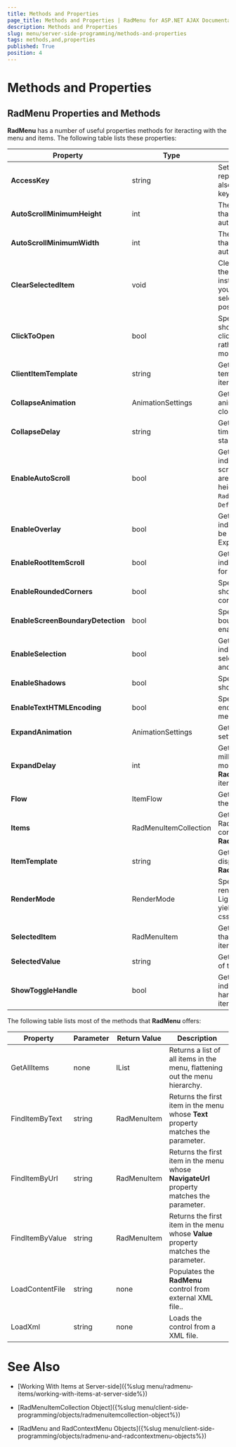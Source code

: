```yaml
---
title: Methods and Properties
page_title: Methods and Properties | RadMenu for ASP.NET AJAX Documentation
description: Methods and Properties
slug: menu/server-side-programming/methods-and-properties
tags: methods,and,properties
published: True
position: 4
---
```


# Methods and Properties



## RadMenu Properties and Methods

**RadMenu** has a number of useful properties methods for iteracting with the menu and items. The following table lists these properties:




|  **Property**  |  **Type**  |  **Description**  |
| ------ | ------ | ------ |
| **AccessKey** |string|Sets or returns a String that represents the shortcut key, also known as the accelerator key, for a specified object.|
| **AutoScrollMinimumHeight** |int|The minimum available height that is needed to enable the auto-scroll.|
| **AutoScrollMinimumWidth** |int|The minimum available width that is needed to enable the auto-scroll.|
| **ClearSelectedItem** |void|Clears the selected item from the current **RadMenu** instance. Very useful when you want to clear the selected item after a postback.|
| **ClickToOpen** |bool|Specifying if child items should open when the user clicks on their parent item, rather than just pointing the mouse over it.|
| **ClientItemTemplate** |string|Gets or sets the client template for displying the items of the **RadMenu** .|
| **CollapseAnimation** |AnimationSettings|Gets the settings for animation played when item closes.|
| **CollapseDelay** |string|Gets or sets the animation timeout after which the item starts to close.|
| **EnableAutoScroll** |bool|Gets or sets a value indicating if an automatic scroll is applied if the groups are larger then the screen height. To use this with `RadContextMenu`, define `DefaultGroupSettings.Height`. |
| **EnableOverlay** |bool|Gets or sets a value indicating if an overlay should be rendered (only in Internet Explorer).|
| **EnableRootItemScroll** |bool|Gets or sets a value indicating if scroll is enabled for the root items.|
| **EnableRoundedCorners** |bool|Specifying if child items should have rounded corners.|
| **EnableScreenBoundaryDetection** |bool|Specifies where screen boundary detection is enabled or not.|
| **EnableSelection** |bool|Gets or sets a value indicating if the currently selected item will be tracked and highlighted.|
| **EnableShadows** |bool|Specifying if child items should have shadows.|
| **EnableTextHTMLEncoding** |bool|Specifies whether the text encoding when rendering menu item is enabled or not.|
| **ExpandAnimation** |AnimationSettings|Gets or sets a the animation settings when item closes.|
| **ExpandDelay** |int|Gets or sets a delay in milliseconds between the mouse entering a **RadMenuItem** and its child items starting to expand|
| **Flow** |ItemFlow|Gets or sets the orientation of the root items|
| **Items** |RadMenuItemCollection|Gets or sets RadMenuItemCollection that contains the root items of the **RadMenu** .|
| **ItemTemplate** |string|Gets or sets the template for displaying the items in **RadMenu** .|
| **RenderMode** |RenderMode|Specifies the **RadMenu** 's render mode. Using the LightWeight render mode will yield HTML5/CSS3 html and css.|
| **SelectedItem** |RadMenuItem|Gets a **RadMenuItem** object that represents the selected item in the **RadMenu** control.|
| **SelectedValue** |string|Gets the **RadMenuItem.Value** of the selected item.|
| **ShowToggleHandle** |bool|Gets the sets a value indicating whether a toggle handler is rendered when item has child items.|

The following table lists most of the methods that **RadMenu** offers:


|  **Property**  |  **Parameter**  |  **Return Value**  |  **Description**  |
| ------ | ------ | ------ | ------ |
|GetAllItems|none|IList<RadMenuItem>|Returns a list of all items in the menu, flattening out the menu hierarchy.|
|FindItemByText|string|RadMenuItem|Returns the first item in the menu whose **Text** property matches the parameter.|
|FindItemByUrl|string|RadMenuItem|Returns the first item in the menu whose **NavigateUrl** property matches the parameter.|
|FindItemByValue|string|RadMenuItem|Returns the first item in the menu whose **Value** property matches the parameter.|
|LoadContentFile|string|none|Populates the **RadMenu** control from external XML file..|
|LoadXml|string|none|Loads the control from a XML file.|

# See Also

 * [Working With Items at Server-side]({%slug menu/radmenu-items/working-with-items-at-server-side%})

 * [RadMenuItemCollection Object]({%slug menu/client-side-programming/objects/radmenuitemcollection-object%})

 * [RadMenu and RadContextMenu Objects]({%slug menu/client-side-programming/objects/radmenu-and-radcontextmenu-objects%})
